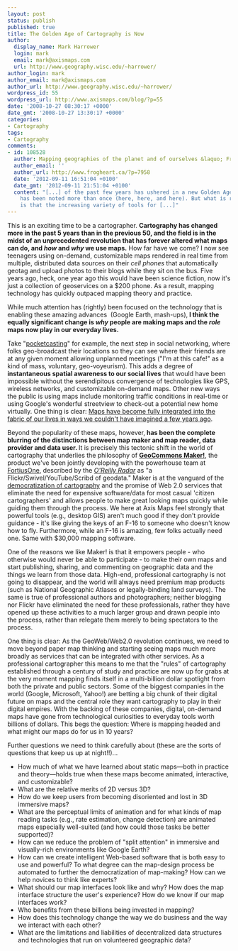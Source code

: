 ```yaml
---
layout: post
status: publish
published: true
title: The Golden Age of Cartography is Now
author:
  display_name: Mark Harrower
  login: mark
  email: mark@axismaps.com
  url: http://www.geography.wisc.edu/~harrower/
author_login: mark
author_email: mark@axismaps.com
author_url: http://www.geography.wisc.edu/~harrower/
wordpress_id: 55
wordpress_url: http://www.axismaps.com/blog/?p=55
date: '2008-10-27 08:30:17 +0000'
date_gmt: '2008-10-27 13:30:17 +0000'
categories:
- Cartography
tags:
- Cartography
comments:
- id: 108528
  author: Mapping geographies of the planet and of ourselves &laquo; FrogHeart
  author_email: ''
  author_url: http://www.frogheart.ca/?p=7958
  date: '2012-09-11 16:51:04 +0100'
  date_gmt: '2012-09-11 21:51:04 +0100'
  content: "[...] of the past few years has ushered in a new Golden Age of Cartography
    has been noted more than once (here, here, and here). But what is really exciting
    is that the increasing variety of tools for [...]"
---
```

<p>This is an exciting time to be a cartographer. <strong>Cartography has changed more in the past 5 years than in the previous 50, and the field is in the midst of an unprecedented revolution that has forever altered what maps can do, and <em>how</em> and <em>why</em> we use maps.</strong> How far have we come? I now see teenagers using on-demand, customizable maps rendered in real time from multiple, distributed data sources on their <em>cell phones</em> that automatically geotag and upload photos to their blogs while they sit on the bus. Five years ago, heck, one year ago this would have been science fiction, now it's just a collection of geoservices on a $200 phone. As a result, mapping technology has quickly outpaced mapping theory and practice.</p>
<p>While much attention has (rightly) been focused on the technology that is enabling these amazing advances  (Google Earth, mash-ups),<strong> I think the equally significant change is<em> why</em> people are making maps and the <em>role</em> maps now play in our everyday lives.</strong></p>
<p>Take "<a href="http://www.pocketcaster.typepad.com/" target="_blank">pocketcasting</a>" for example, the next step in social networking, where folks geo-broadcast their locations so they can see where their friends are at any given moment allowing unplanned meetings ("I'm at this cafe!" as a kind of mass, voluntary, geo-voyeurism). This adds a degree of <strong>instantaneous spatial awareness to our social lives</strong> that would have been impossible without the serendipitous convergence of technologies like GPS, wireless networks, and customizable on-demand maps. Other new ways the public is using maps include monitoring traffic conditions in real-time or using Google's wonderful streetview to check-out a potential new home virtually. One thing is clear: <a href="http://current.com/items/88988175_guilty_pleasures_maps?xid=0" target="_blank">Maps have become fully integrated into the fabric of our lives in ways we couldn't have imagined a few years ago</a>.</p>
<p>Beyond the popularity of these maps, however,<strong> has been the complete blurring of the distinctions between map maker and map reader, data provider and data user. </strong>It is precisely this tectonic shift in the world of cartography that underlies the philosophy of <a href="http://maker.geocommons.com/"><strong>GeoCommons Maker!</strong></a>, the product we've been jointly developing with the powerhouse team at <a href="http://www.fortiusone.com/">FortiusOne</a>, described by the <cite><a href="http://radar.oreilly.com/archives/2007/05/geocommons_shar.html">O'Reilly Radar</a> </cite>as "a Flickr/Swivel/YouTube/Scribd of geodata." Maker is at the vanguard of the <a href="http://www.news.wisc.edu/12916" target="_blank">democratization of cartography</a> and the promise of Web 2.0 services that eliminate the need for expensive software/data for most casual 'citizen cartographers' and allows people to make great looking maps quickly while guiding them through the process. We here at Axis Maps feel strongly that powerful tools (e.g., desktop GIS) aren't much good if they don't provide guidance - it's like giving the keys of an F-16 to someone who doesn't know how to fly. Furthermore, while an F-16 is amazing, few folks actually need one. Same with $30,000 mapping software.</p>
<p>One of the reasons we like Maker! is that it empowers people - who otherwise would never be able to participate - to make their own maps and start publishing, sharing, and commenting on geographic data and the things we learn from those data. High-end, professional cartography is not going to disappear, and the world will always need premium map products (such as National Geographic Atlases or legally-binding land surveys). The same is true of professional authors and photographers; neither blogging nor Flickr have eliminated the need for these professionals, rather they have opened up these activities to a much larger group and drawn people into the process, rather than relegate them merely to being spectators to the process. <cite></cite></p>
<p>One thing is clear: As the GeoWeb/Web2.0 revolution continues, we need to move beyond paper map thinking and starting seeing maps much more broadly as services that can be integrated with other services. As a professional cartographer this means to me that the "rules" of cartography established through a century of study and practice are now up for grabs at the very moment mapping finds itself in a multi-billion dollar spotlight from both the private and public sectors. Some of the biggest companies in the world (Google, Microsoft, Yahoo!) are betting a big chunk of their digital future on maps and the central role they want cartography to play in their digital empires. With the backing of these companies, digital, on-demand maps have gone from technological curiosities to everyday tools worth billions of dollars. This begs the question: Where is mapping headed and what might our maps do for us in 10 years?</p>
<p>Further questions we need to think carefully about (these are the sorts of questions that keep us up at night!!)...</p>
<ul>
<li>How much of what we have learned about static maps—both in practice and theory—holds true when these maps become animated, interactive, and customizable?</li>
<li>What are the relative merits of 2D versus 3D?</li>
<li>How do we keep users from becoming disoriented and lost in 3D immersive maps?</li>
<li>What are the perceptual limits of animation and for what kinds of map reading tasks (e.g., rate estimation, change detection) are animated maps especially well-suited (and how could those tasks be better supported)?</li>
<li>How can we reduce the problem of "split attention" in immersive and visually-rich environments like Google Earth?</li>
<li>How can we create intelligent Web-based software that is both easy to use and powerful? To what degree can the map-design process be automated to further the democratization of map-making? How can we help novices to think like experts?</li>
<li>What should our map interfaces look like and why? How does the map interface structure the user's experience? How do we know if our map interfaces work?</li>
<li>Who benefits from these billions being invested in mapping?</li>
<li>How does this technology change the way we do business and the way we interact with each other?</li>
<li>What are the limitations and liabilities of decentralized data structures and technologies that run on volunteered geographic data?</li>
</ul>
